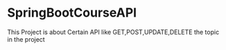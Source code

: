 # SpringBootCourseAPI
This Project is about Certain  API like GET,POST,UPDATE,DELETE the topic in the project
